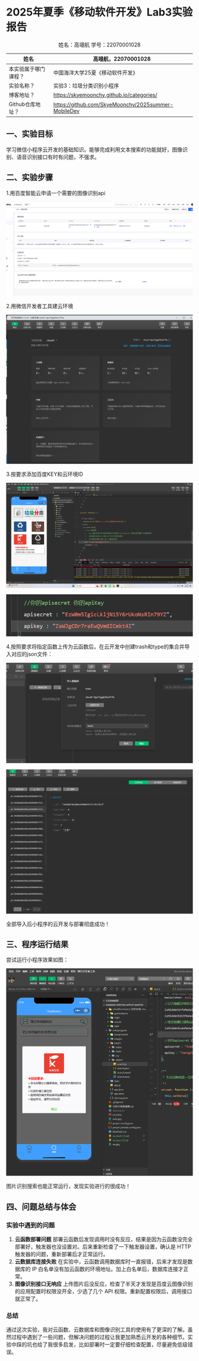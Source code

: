 # 2025年夏季《移动软件开发》Lab3实验报告



<center>姓名：高翊航 学号：22070001028</center>

| 姓名                 | 高翊航，22070001028                                 |
| -------------------- | --------------------------------------------------- |
| 本实验属于哪门课程？ | 中国海洋大学25夏《移动软件开发》                    |
| 实验名称？           | 实验3：垃圾分类识别小程序                           |
| 博客地址？           | https://skyemoonchy.github.io/categories/           |
| Github仓库地址？     | https://github.com/SkyeMoonchy/2025summer-MobileDev |

## **一、实验目标**

学习微信小程序云开发的基础知识。能够完成利用文本搜索的功能就好，图像识别、语音识别接口有时有问题，不强求。

## 二、实验步骤

1.用百度智能云申请一个需要的图像识别api

![image-20250901233954789](lab3/image-20250901233954789.png)

2.用微信开发者工具建云环境

![image-20250901234016783](lab3/image-20250901234016783.png)

3.按要求添加百度KEY和云环境ID

![image-20250901224316670](./lab3/image-20250901224316670.png)

![image-20250901234112652](lab3/image-20250901234112652.png)

4.按照要求将指定函数上传为云函数后，在云开发中创建trash和type的集合并导入对应的json文件：

![image-20250901231003541](lab3/image-20250901231003541.png)

![image-20250901231113645](lab3/image-20250901231113645.png)

全部导入后小程序的云开发与部署彻底成功！

## 三、程序运行结果

尝试运行小程序效果如图：

![image-20250901234249047](lab3/image-20250901234249047.png)

图片识别搜索也能正常运行，发现实验进行的很成功！

## 四、问题总结与体会

### 实验中遇到的问题

1. **云函数部署问题**
    部署云函数后发现调用时没有反应，结果是因为云函数没完全部署好，触发器也没设置对。后来重新检查了一下触发器设置，确认是 HTTP 触发器的问题，重新部署后才正常运行。
2. **云数据库连接失败**
    在实验中，云函数调用数据库时一直报错，后来才发现是数据库的 IP 白名单没有加云函数的环境地址。加上白名单后，数据库连接才正常。
3. **图像识别接口无响应**
    上传图片后没反应，检查了半天才发现是百度云图像识别的应用配置时权限没开全，少选了几个 API 权限。重新配置权限后，调用接口就正常了。

### 总结

通过这次实验，我对云函数、云数据库和图像识别工具的使用有了更深的了解。虽然过程中遇到了一些问题，但解决问题的过程让我更加熟悉云开发的各种细节。实验中踩的坑也给了我很多启发，比如部署时一定要仔细检查配置，尽量避免低级错误。